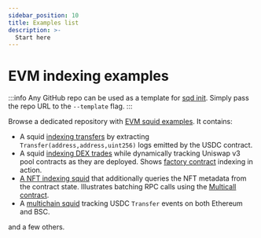 ```yaml
---
sidebar_position: 10
title: Examples list
description: >-
  Start here
---
```


# EVM indexing examples

:::info
Any GitHub repo can be used as a template for [sqd init](/squid-cli/init). Simply pass the repo URL to the `--template` flag.
:::

Browse a dedicated repository with [EVM squid examples](https://github.com/subsquid-labs/squid-evm-examples). It contains:

- A squid [indexing transfers](../evm-logs-example) by extracting `Transfer(address,address,uint256)` logs emitted by the USDC contract.
- A squid [indexing DEX trades](../factory-example) while dynamically tracking Uniswap v3 pool contracts as they are deployed. Shows [factory contract](/evm-indexing/factory-contracts) indexing in action.
- [A NFT indexing squid](../multicall-example) that additionally queries the NFT metadata from the contract state. Illustrates batching RPC calls using the [Multicall contract](/evm-indexing/squid-evm-typegen/#batching-contract-state-calls-using-the-multicall-contract).
- A [multichain squid](../multichain-example) tracking USDC `Transfer` events on both Ethereum and BSC.

and a few others.

[//]: # (!!!! Benchmark squids were cut out. Add them back in if and when they are migrated)
